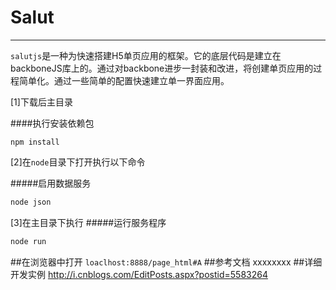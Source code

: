 # Salut
---
`salutjs`是一种为快速搭建H5单页应用的框架。它的底层代码是建立在backboneJS库上的。通过对backbone进步一封装和改进，将创建单页应用的过程简单化。通过一些简单的配置快速建立单一界面应用。

[1]下载后主目录

####执行安装依赖包
```javscript
npm install
```
[2]在`node`目录下打开执行以下命令

#####启用数据服务
```javascript
node json
```
[3]在主目录下执行
#####运行服务程序
```javascript
node run
```
##在浏览器中打开
`loaclhost:8888/page_html#A`
##参考文档
xxxxxxxx
##详细开发实例
http://i.cnblogs.com/EditPosts.aspx?postid=5583264



